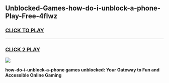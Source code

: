 
## Unblocked-Games-how-do-i-unblock-a-phone-Play-Free-4flwz
<h3>
<a href="https://premium76.site?title=how-do-i-unblock-a-phone&ref=10A">CLICK TO PLAY</a></h3>
<hr>

<h3>
<a href="https://premium76.site?title=how-do-i-unblock-a-phone&ref=10A">CLICK 2 PLAY</a>
  
</h3>

<a href="https://premium76.site?title=how-do-i-unblock-a-phone&ref=10A"><img src="https://clearcache.store/games.png"></a>


**how-do-i-unblock-a-phone games unblocked: Your Gateway to Fun and Accessible Online Gaming**
